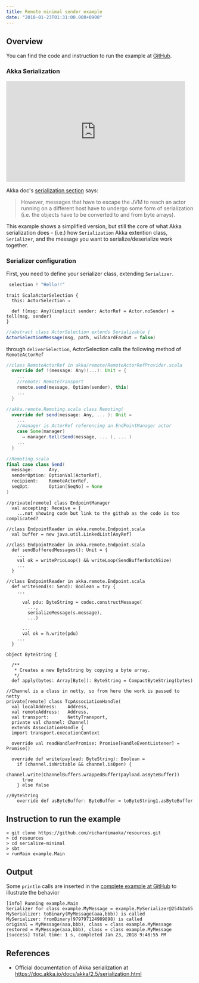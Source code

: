 ```yaml
---
title: Remote minimal sender example
date: "2018-01-23T01:31:00.000+0900"
---
```


## Overview

You can find the code and instruction to run the example at [GitHub](https://github.com/richardimaoka/resources/tree/master/serialize-minimal).

### Akka Serialization

<iframe width="480" height="270"" src="https://www.youtube.com/embed/paclLCSv6NA" frameborder="0" allow="autoplay; encrypted-media" allowfullscreen></iframe>

Akka doc's [serialization section](https://doc.akka.io/docs/akka/2.5/serialization.html) says:

> However, messages that have to escape the JVM to reach an actor running on a different host have to undergo some form of serialization (i.e. the objects have to be converted to and from byte arrays).

This example shows a simplified version, but still the core of what Akka serialization does - 
(i.e.) how `Serialization` Akka extention class, `Serializer`,
and the message you want to serialize/deserialize work together.

### Serializer configuration

First, you need to define your serializer class, extending `Serializer`.

```scala
 selection ! "Hello!!"
```

```
trait ScalaActorSelection {
  this: ActorSelection ⇒

  def !(msg: Any)(implicit sender: ActorRef = Actor.noSender) = tell(msg, sender)
}
```

```scala
//abstract class ActorSelection extends Serializable {
ActorSelectionMessage(msg, path, wildcardFanOut = false)
```      

through `deliverSelection`, ActorSelection calls the following method of `RemoteActorRef`

```scala
//class RemoteActorRef in akka/remote/RemoteActorRefProvider.scala
  override def !(message: Any)(...): Unit = {
    ...
    //remote: RemoteTransport
    remote.send(message, Option(sender), this) 
    ...
  }
```

```scala
//akka.remote.Remoting.scala class Remoting(
  override def send(message: Any, ... ): Unit = 
    ...
    //manager is ActorRef referencing an EndPointManager actor
    case Some(manager) 
      ⇒ manager.tell(Send(message, ... ), ... )
    ...  
  }  
```

```scala
//Remoting.scala
final case class Send(
  message:      Any, 
  senderOption: OptionVal[ActorRef], 
  recipient:    RemoteActorRef, 
  seqOpt:       Option[SeqNo] = None
)
```

```
//private[remote] class EndpointManager
  val accepting: Receive = {
    ...not showing code but link to the github as the code is too complicated?

```

```
//class EndpointReader in akka.remote.Endpoint.scala
  val buffer = new java.util.LinkedList[AnyRef]
```  

```
//class EndpointReader in akka.remote.Endpoint.scala
  def sendBufferedMessages(): Unit = {
    ...
    val ok = writePrioLoop() && writeLoop(SendBufferBatchSize)
    ...
  }
```

```
//class EndpointReader in akka.remote.Endpoint.scala
  def writeSend(s: Send): Boolean = try {
    ...
      
      val pdu: ByteString = codec.constructMessage(
        ..., 
        serializeMessage(s.message), 
        ...)

      ...
      val ok = h.write(pdu)
    ...
  }
```

```
object ByteString {

  /**
   * Creates a new ByteString by copying a byte array.
   */
  def apply(bytes: Array[Byte]): ByteString = CompactByteString(bytes)
```

```
//Channel is a class in netty, so from here the work is passed to netty
private[remote] class TcpAssociationHandle(
  val localAddress:    Address,
  val remoteAddress:   Address,
  val transport:       NettyTransport,
  private val channel: Channel)
  extends AssociationHandle {
  import transport.executionContext

  override val readHandlerPromise: Promise[HandleEventListener] = Promise()

  override def write(payload: ByteString): Boolean =
    if (channel.isWritable && channel.isOpen) {
      channel.write(ChannelBuffers.wrappedBuffer(payload.asByteBuffer))
      true
    } else false

```

```
//ByteString
    override def asByteBuffer: ByteBuffer = toByteString1.asByteBuffer
```


## Instruction to run the example
```
> git clone https://github.com/richardimaoka/resources.git
> cd resources
> cd serialize-minimal
> sbt
> runMain example.Main
```

## Output 

Some `println` calls are inserted in the [complete example at GitHub](https://github.com/richardimaoka/resources/tree/master/serialize-minimal) to illustrate the behavior

```
[info] Running example.Main
Serializer for class example.MyMessage = example.MySerializer@254b2a65
MySerializer: toBinary(MyMessage(aaa,bbb)) is called
MySerializer: fromBinary(979797124989898) is called
original = MyMessage(aaa,bbb), class = class example.MyMessage
restored = MyMessage(aaa,bbb), class = class example.MyMessage
[success] Total time: 1 s, completed Jan 23, 2018 9:48:55 PM
```

## References 

- Official documentation of Akka serialization at https://doc.akka.io/docs/akka/2.5/serialization.html
